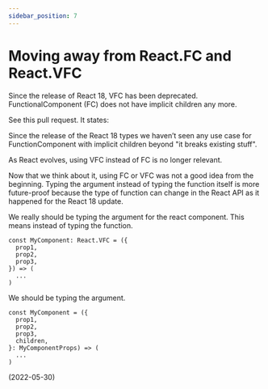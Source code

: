 ```yaml
---
sidebar_position: 7
---
```


# Moving away from React.FC and React.VFC

Since the release of React 18, VFC has been deprecated. FunctionalComponent (FC) does not have implicit children any more.

See this pull request. It states:

Since the release of the React 18 types we haven’t seen any use case for FunctionComponent with implicit children beyond "it breaks existing stuff".

As React evolves, using VFC instead of FC is no longer relevant.

Now that we think about it, using FC or VFC was not a good idea from the beginning. Typing the argument instead of typing the function itself is more future-proof because the type of function can change in the React API as it happened for the React 18 update.

We really should be typing the argument for the react component. This means instead of typing the function.

```tsx
const MyComponent: React.VFC = ({
  prop1,
  prop2,
  prop3,
}) => (
  ...
)
```

We should be typing the argument.

```tsx
const MyComponent = ({
  prop1,
  prop2,
  prop3,
  children,
}: MyComponentProps) => (
  ...
)
```

(2022-05-30)
